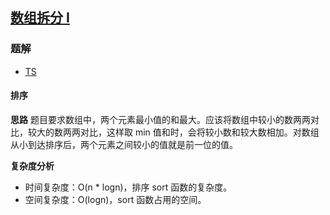 ## [数组拆分 I](https://leetcode.cn/problems/array-partition-i/)

### 题解
+ [TS](../../ts/640/561.ts)

#### 排序
**思路**
题目要求数组中，两个元素最小值的和最大。应该将数组中较小的数两两对比，较大的数两两对比，这样取 min 值和时，会将较小数和较大数相加。对数组从小到达排序后，两个元素之间较小的值就是前一位的值。

**复杂度分析**
+ 时间复杂度：O(n * logn)，排序 sort 函数的复杂度。
+ 空间复杂度：O(logn)，sort 函数占用的空间。